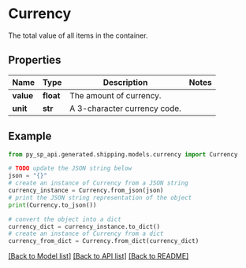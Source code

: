 # Currency

The total value of all items in the container.

## Properties

Name | Type | Description | Notes
------------ | ------------- | ------------- | -------------
**value** | **float** | The amount of currency. | 
**unit** | **str** | A 3-character currency code. | 

## Example

```python
from py_sp_api.generated.shipping.models.currency import Currency

# TODO update the JSON string below
json = "{}"
# create an instance of Currency from a JSON string
currency_instance = Currency.from_json(json)
# print the JSON string representation of the object
print(Currency.to_json())

# convert the object into a dict
currency_dict = currency_instance.to_dict()
# create an instance of Currency from a dict
currency_from_dict = Currency.from_dict(currency_dict)
```
[[Back to Model list]](../README.md#documentation-for-models) [[Back to API list]](../README.md#documentation-for-api-endpoints) [[Back to README]](../README.md)


